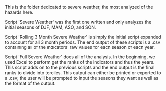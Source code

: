 This is the folder dedicated to severe weather, the most analyzed of the hazards here.

Script 'Severe Weather' was the first one written and only analyzes the initial
seasons of DJF, MAM, ASO, and SON.

Script 'Rolling 3 Month Severe Weather' is simply the initial script expanded
to account for all 3 month periods. The end output of these scripts is a .csv
containing all of the indicators' raw values for each season of each year.

Script 'Full Severe Weather' does all of the analysis. In the beginning, we used
Excel to perform get the ranks of the indicators and thus the years. This script
adds on to the previous scripts and the end output is the final ranks to divide
into terciles. This output can either be printed or exported to a .csv; the user
will be prompted to input the seasons they want as well as the format of the
output.
